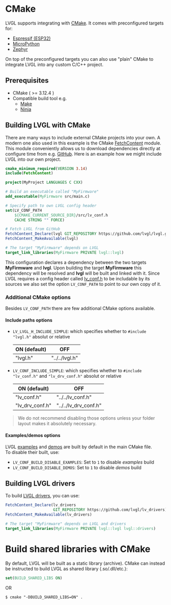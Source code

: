 
# CMake
LVGL supports integrating with [CMake](https://cmake.org/). It comes with preconfigured targets for:
- [Espressif (ESP32)](https://docs.espressif.com/projects/esp-idf/en/v3.3/get-started-cmake/index.html)
- [MicroPython](https://docs.micropython.org/en/v1.15/develop/cmodules.html)
- [Zephyr](https://docs.zephyrproject.org/latest/guides/zephyr_cmake_package.html)

On top of the preconfigured targets you can also use "plain" CMake to integrate LVGL into any custom C/C++ project.

## Prerequisites
- CMake ( >= 3.12.4 )
- Compatible build tool e.g.
  - [Make](https://www.gnu.org/software/make/)
  - [Ninja](https://ninja-build.org/)

## Building LVGL with CMake
There are many ways to include external CMake projects into your own. A modern one also used in this example is the CMake [FetchContent](https://cmake.org/cmake/help/latest/module/FetchContent.html) module. This module conveniently allows us to download dependencies directly at configure time from e.g. [GitHub](https://github.com/). Here is an example how we might include LVGL into our own project.

```cmake
cmake_minimum_required(VERSION 3.14)
include(FetchContent)

project(MyProject LANGUAGES C CXX)

# Build an executable called "MyFirmware"
add_executable(MyFirmware src/main.c)

# Specify path to own LVGL config header
set(LV_CONF_PATH
    ${CMAKE_CURRENT_SOURCE_DIR}/src/lv_conf.h
    CACHE STRING "" FORCE)

# Fetch LVGL from GitHub
FetchContent_Declare(lvgl GIT_REPOSITORY https://github.com/lvgl/lvgl.git)
FetchContent_MakeAvailable(lvgl)

# The target "MyFirmware" depends on LVGL
target_link_libraries(MyFirmware PRIVATE lvgl::lvgl)
```

This configuration declares a dependency between the two targets **MyFirmware** and **lvgl**. Upon building the target **MyFirmware** this dependency will be resolved and **lvgl** will be built and linked with it. Since LVGL requires a config header called [lv_conf.h](https://github.com/lvgl/lvgl/blob/master/lv_conf_template.h) to be includable by its sources we also set the option `LV_CONF_PATH` to point to our own copy of it.

### Additional CMake options
Besides `LV_CONF_PATH` there are few additional CMake options available.

#### Include paths options

- `LV_LVGL_H_INCLUDE_SIMPLE`: which specifies whether to `#include "lvgl.h"` absolut or relative

    | ON (default) | OFF            |
    |--------------|----------------|
    | "lvgl.h"     | "../../lvgl.h" |

- `LV_CONF_INCLUDE_SIMPLE`: which specifies whether to `#include "lv_conf.h"` and `"lv_drv_conf.h"` absolut or relative

    | ON (default)    | OFF                   |
    |-----------------|-----------------------|
    | "lv_conf.h"     | "../../lv_conf.h"     |
    | "lv_drv_conf.h" | "../../lv_drv_conf.h" |

> We do not recommend disabling those options unless your folder layout makes it absolutely necessary.

#### Examples/demos options

LVGL [examples](https://docs.lvgl.io/master/examples.html) and [demos](https://github.com/lvgl/lvgl/demos) are built by default in the main CMake file.  
To disable their built, use:

- `LV_CONF_BUILD_DISABLE_EXAMPLES`: Set to `1` to disable _examples_ build
- `LV_CONF_BUILD_DISABLE_DEMOS`: Set to `1` to disable _demos_ build

## Building LVGL drivers

To build [LVGL drivers](https://github.com/lvgl/lv_drivers), you can use:

```cmake
FetchContent_Declare(lv_drivers
                     GIT_REPOSITORY https://github.com/lvgl/lv_drivers)
FetchContent_MakeAvailable(lv_drivers)

# The target "MyFirmware" depends on LVGL and drivers
target_link_libraries(MyFirmware PRIVATE lvgl::lvgl lvgl::drivers)
```

# Build shared libraries with CMake
By default, LVGL will be built as a static library (archive). CMake can instead be instructed to build LVGL as shared library (.so/.dll/etc.):
```cmake
set(BUILD_SHARED_LIBS ON)
```
OR
```
$ cmake "-DBUILD_SHARED_LIBS=ON" .
```
